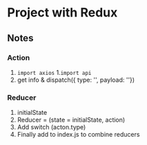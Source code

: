 # Project with Redux
## Notes
### Action
1. ```import axios```
1.```import api```
1. get info & dispatch({ type: '', payload: ''})
### Reducer
1. initialState
1. Reducer = (state = initialState, action)
1. Add switch (acton.type)
1. Finally add to index.js to combine reducers